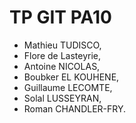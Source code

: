 # TP GIT PA10

- Mathieu TUDISCO,
- Flore de Lasteyrie,
- Antoine NICOLAS,
- Boubker EL KOUHENE,
- Guillaume LECOMTE,
- Solal LUSSEYRAN,
- Roman CHANDLER-FRY.

